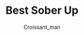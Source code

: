 ---
media: "images/rounds/round_4_1/best_sober_up.png"
media_type: image
title: Best Sober Up
author: Croissant_man
desc: The Soviets enjoy some drinks at the <i>Korolev's</i> bar before their Commander arrives.
---